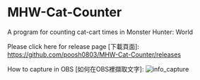 # MHW-Cat-Counter
A program for counting cat-cart times in Monster Hunter: World

Please click here for release page [下載頁面]:
https://github.com/poosh0803/MHW-Cat-Counter/releases


How to capture in OBS [如何在OBS裡擷取文字]:
![info_capture](https://i.imgur.com/f07XkZs.png)
